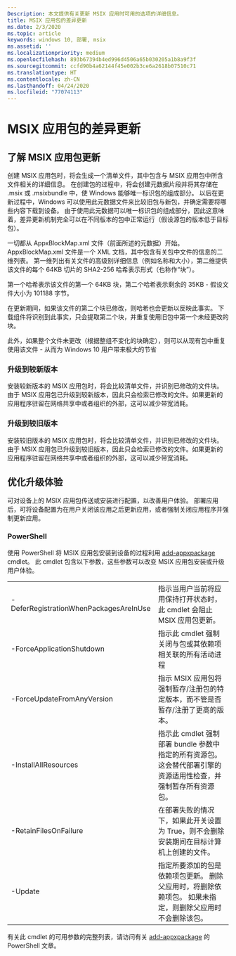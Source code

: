 ```yaml
---
Description: 本文提供有关更新 MSIX 应用时可用的选项的详细信息。
title: MSIX 应用包的差异更新
ms.date: 2/3/2020
ms.topic: article
keywords: windows 10, 部署, msix
ms.assetid: ''
ms.localizationpriority: medium
ms.openlocfilehash: 893b67394b4ed996d4506a65b030205a1b8a9f3f
ms.sourcegitcommit: ccfd90b4a62144f45e002b3ce6a2618b07510c71
ms.translationtype: HT
ms.contentlocale: zh-CN
ms.lasthandoff: 04/24/2020
ms.locfileid: "77074113"
---
```

# <a name="differential-updates-for-msix-app-packages"></a>MSIX 应用包的差异更新

## <a name="understanding-msix-app-package-updates"></a>了解 MSIX 应用包更新
创建 MSIX 应用包时，将会生成一个清单文件，其中包含与 MSIX 应用包中所含文件相关的详细信息。 在创建包的过程中，将会创建元数据片段并将其存储在 .msix 或 .msixbundle 中，使 Windows 能够唯一标识包的组成部分。 以后在更新过程中，Windows 可以使用此元数据文件来比较旧包与新包，并确定需要将哪些内容下载到设备。 由于使用此元数据可以唯一标识包的组成部分，因此这意味着，差异更新机制完全可以在不同版本的包中正常运行（假设源包的版本低于目标包）。

一切都从 AppxBlockMap.xml 文件（前面所述的元数据）开始。 AppxBlockMap.xml 文件是一个 XML 文档，其中包含有关包中文件的信息的二维列表。 第一维列出有关文件的高级别详细信息（例如名称和大小），第二维提供该文件的每个 64KB 切片的 SHA2-256 哈希表示形式（也称作“块”）。

第一个哈希表示该文件的第一个 64KB 块，第二个哈希表示剩余的 35KB - 假设文件大小为 101188 字节。

在更新期间，如果该文件的第二个块已修改，则哈希也会更新以反映此事实。 下载组件将识别到此事实，只会提取第二个块，并重复使用旧包中第一个未经更改的块。

此外，如果整个文件未更改（根据整组不变化的块确定），则可以从现有包中重复使用该文件 - 从而为 Windows 10 用户带来极大的节省

### <a name="upgrading-to-newer-versions"></a>升级到较新版本
安装较新版本的 MSIX 应用包时，将会比较清单文件，并识别已修改的文件块。 由于 MSIX 应用包已升级到较新版本，因此只会检索已修改的文件。如果更新的应用程序驻留在网络共享中或者组织的外部，这可以减少带宽消耗。

### <a name="upgrading-to-older-versions"></a>升级到较旧版本
安装较旧版本的 MSIX 应用包时，将会比较清单文件，并识别已修改的文件块。 由于 MSIX 应用包已升级到较旧版本，因此只会检索已修改的文件。如果更新的应用程序驻留在网络共享中或者组织的外部，这可以减少带宽消耗。

## <a name="optimizing-upgrade-experiences"></a>优化升级体验
可对设备上的 MSIX 应用包传送或安装进行配置，以改善用户体验。 部署应用后，可将设备配置为在用户关闭该应用之后更新应用，或者强制关闭应用程序并强制更新应用。

### <a name="powershell"></a>PowerShell
使用 PowerShell 将 MSIX 应用包安装到设备的过程利用 [add-appxpackage](/powershell-msix-cmdlets.md) cmdlet。 此 cmdlet 包含以下参数，这些参数可以改变 MSIX 应用包安装或升级用户体验。

|||
|-|-|
| -DeferRegistrationWhenPackagesAreInUse | 指示当用户当前将应用保持打开状态时，此 cmdlet 会阻止 MSIX 应用包更新。 |
| -ForceApplicationShutdown | 指示此 cmdlet 强制关闭与包或其依赖项相关联的所有活动进程 |
| -ForceUpdateFromAnyVersion | 指示 MSIX 应用包将强制暂存/注册包的特定版本，而不管是否暂存/注册了更高的版本。 |
| -InstallAllResources | 指示此 cmdlet 强制部署 bundle 参数中指定的所有资源包。 这会替代部署引擎的资源适用性检查，并强制暂存所有资源包。 |
| -RetainFilesOnFailure | 在部署失败的情况下，如果此开关设置为 True，则不会删除安装期间在目标计算机上创建的文件。 |
| -Update | 指定所要添加的包是依赖项包更新。 删除父应用时，将删除依赖项包。 如果未指定，则删除父应用时不会删除该包。 |

有关此 cmdlet 的可用参数的完整列表，请访问有关 [add-appxpackage](https://docs.microsoft.com/powershell/module/appx/add-appxpackage?view=win10-ps) 的 PowerShell 文章。

